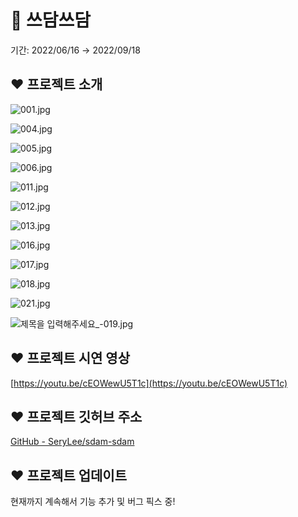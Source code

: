 # 🐾 쓰담쓰담

기간: 2022/06/16 → 2022/09/18

## ❤ 프로젝트 소개

![001.jpg](🐾%20쓰담쓰담%2037532d1f579343fcb44493c5b272a6fa/001.jpg)

![004.jpg](🐾%20쓰담쓰담%2037532d1f579343fcb44493c5b272a6fa/004.jpg)

![005.jpg](🐾%20쓰담쓰담%2037532d1f579343fcb44493c5b272a6fa/005.jpg)

![006.jpg](🐾%20쓰담쓰담%2037532d1f579343fcb44493c5b272a6fa/006.jpg)

![011.jpg](🐾%20쓰담쓰담%2037532d1f579343fcb44493c5b272a6fa/011.jpg)

![012.jpg](🐾%20쓰담쓰담%2037532d1f579343fcb44493c5b272a6fa/012.jpg)

![013.jpg](🐾%20쓰담쓰담%2037532d1f579343fcb44493c5b272a6fa/013.jpg)

![016.jpg](🐾%20쓰담쓰담%2037532d1f579343fcb44493c5b272a6fa/016.jpg)

![017.jpg](🐾%20쓰담쓰담%2037532d1f579343fcb44493c5b272a6fa/017.jpg)

![018.jpg](🐾%20쓰담쓰담%2037532d1f579343fcb44493c5b272a6fa/018.jpg)

![021.jpg](🐾%20쓰담쓰담%2037532d1f579343fcb44493c5b272a6fa/021.jpg)

![제목을 입력해주세요_-019.jpg](%F0%9F%90%BE%20%E1%84%8A%E1%85%B3%E1%84%83%E1%85%A1%E1%86%B7%E1%84%8A%E1%85%B3%E1%84%83%E1%85%A1%E1%86%B7%2037532d1f579343fcb44493c5b272a6fa/%25EC%25A0%259C%25EB%25AA%25A9%25EC%259D%2584_%25EC%259E%2585%25EB%25A0%25A5%25ED%2595%25B4%25EC%25A3%25BC%25EC%2584%25B8%25EC%259A%2594_-019.jpg)

## ❤ 프로젝트 시연 영상

[https://youtu.be/cEOWewU5T1c](https://youtu.be/cEOWewU5T1c)

## ❤ 프로젝트 깃허브 주소

[GitHub - SeryLee/sdam-sdam](https://github.com/SeryLee/sdam-sdam.git)

## ❤ 프로젝트 업데이트

현재까지 계속해서 기능 추가 및 버그 픽스 중!
